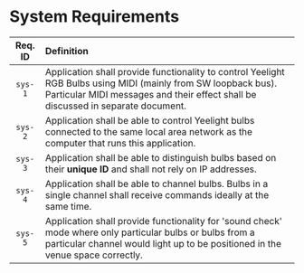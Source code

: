 # System Requirements

| Req. ID | Definition |
|:-------:|:----------|
| `sys-1` | Application shall provide functionality to control Yeelight RGB Bulbs using MIDI (mainly from SW loopback bus). Particular MIDI messages and their effect shall be discussed in separate document. |
| `sys-2` | Application shall be able to control Yeelight bulbs connected to the same local area network as the computer that runs this application. |
| `sys-3` | Application shall be able to distinguish bulbs based on their __unique ID__ and shall not rely on IP addresses. |
| `sys-4` | Application shall be able to channel bulbs. Bulbs in a single channel shall receive commands ideally at the same time. |
| `sys-5` | Application shall provide functionality for 'sound check' mode where only particular bulbs or bulbs from a particular channel would light up to be positioned in the venue space correctly. |

